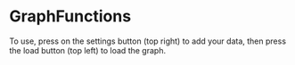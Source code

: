 # GraphFunctions
To use, press on the settings button (top right) to add your data, then press the load button (top left) to load the graph. 
